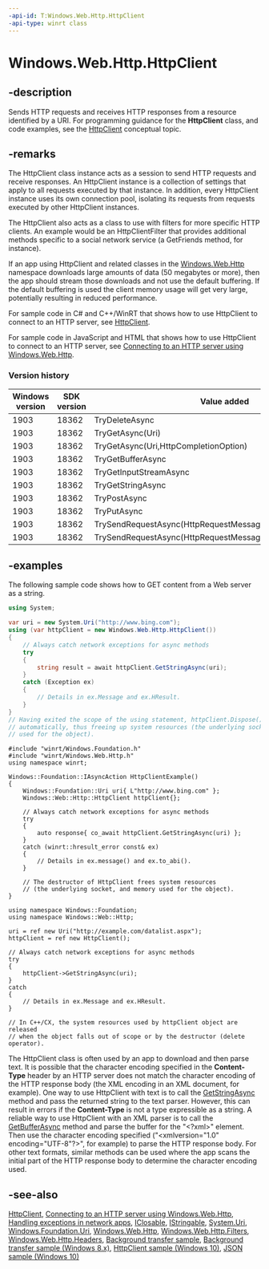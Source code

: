 ```yaml
---
-api-id: T:Windows.Web.Http.HttpClient
-api-type: winrt class
---
```


<!-- Class syntax.
public class HttpClient : Windows.Foundation.IClosable, Windows.Foundation.IStringable, Windows.Web.Http.IHttpClient
-->

# Windows.Web.Http.HttpClient

## -description

Sends HTTP requests and receives HTTP responses from a resource identified by a URI. For programming guidance for the **HttpClient** class, and code examples, see the [HttpClient](/windows/uwp/networking/httpclient) conceptual topic.

## -remarks

The HttpClient class instance acts as a session to send HTTP requests and receive responses. An HttpClient instance is a collection of settings that apply to all requests executed by that instance. In addition, every HttpClient instance uses its own connection pool, isolating its requests from requests executed by other HttpClient instances.

The HttpClient also acts as a class to use with filters for more specific HTTP clients. An example would be an HttpClientFilter that provides additional methods specific to a social network service (a GetFriends method, for instance).

If an app using HttpClient and related classes in the [Windows.Web.Http](windows_web_http.md) namespace downloads large amounts of data (50 megabytes or more), then the app should stream those downloads and not use the default buffering. If the default buffering is used the client memory usage will get very large, potentially resulting in reduced performance.

For sample code in C# and C++/WinRT that shows how to use HttpClient to connect to an HTTP server, see [HttpClient](/windows/uwp/networking/httpclient).

For sample code in JavaScript and HTML that shows how to use HttpClient to connect to an HTTP server, see [Connecting to an HTTP server using Windows.Web.Http](/previous-versions/windows/apps/dn469430(v=win.10)).

### Version history

| Windows version | SDK version | Value added |
| -- | -- | -- |
| 1903 | 18362 | TryDeleteAsync |
| 1903 | 18362 | TryGetAsync(Uri) |
| 1903 | 18362 | TryGetAsync(Uri,HttpCompletionOption) |
| 1903 | 18362 | TryGetBufferAsync |
| 1903 | 18362 | TryGetInputStreamAsync |
| 1903 | 18362 | TryGetStringAsync |
| 1903 | 18362 | TryPostAsync |
| 1903 | 18362 | TryPutAsync |
| 1903 | 18362 | TrySendRequestAsync(HttpRequestMessage) |
| 1903 | 18362 | TrySendRequestAsync(HttpRequestMessage,HttpCompletionOption) |

## -examples

The following sample code shows how to GET content from a Web server as a string.

```csharp
using System;

var uri = new System.Uri("http://www.bing.com");
using (var httpClient = new Windows.Web.Http.HttpClient())
{
    // Always catch network exceptions for async methods
    try
    {
        string result = await httpClient.GetStringAsync(uri);
    }
    catch (Exception ex)
    {
        // Details in ex.Message and ex.HResult.
    }
}
// Having exited the scope of the using statement, httpClient.Dispose() will be called
// automatically, thus freeing up system resources (the underlying socket, and memory
// used for the object).
```

```cppwinrt
#include "winrt/Windows.Foundation.h"
#include "winrt/Windows.Web.Http.h"
using namespace winrt;

Windows::Foundation::IAsyncAction HttpClientExample()
{
    Windows::Foundation::Uri uri{ L"http://www.bing.com" };
    Windows::Web::Http::HttpClient httpClient{};

    // Always catch network exceptions for async methods
    try
    {
        auto response{ co_await httpClient.GetStringAsync(uri) };
    }
    catch (winrt::hresult_error const& ex)
    {
        // Details in ex.message() and ex.to_abi().
    }

    // The destructor of HttpClient frees system resources
    // (the underlying socket, and memory used for the object).
}
```

```cppcx
using namespace Windows::Foundation;
using namespace Windows::Web::Http;

uri = ref new Uri("http://example.com/datalist.aspx");
httpClient = ref new HttpClient();

// Always catch network exceptions for async methods
try 
{
    httpClient->GetStringAsync(uri);
}
catch 
{
    // Details in ex.Message and ex.HResult.   
}

// In C++/CX, the system resources used by httpClient object are released 
// when the object falls out of scope or by the destructor (delete operator).
```

The HttpClient class is often used by an app to download and then parse text. It is possible that the character encoding specified in the **Content-Type** header by an HTTP server does not match the character encoding of the HTTP response body (the XML encoding in an XML document, for example). One way to use HttpClient with text is to call the [GetStringAsync](httpclient_getstringasync_149346728.md) method and pass the returned string to the text parser. However, this can result in errors if the **Content-Type** is not a type expressible as a string. A reliable way to use HttpClient with an XML parser is to call the [GetBufferAsync](httpclient_getbufferasync_894906839.md) method and parse the buffer for the "&lt;?xml&gt;" element. Then use the character encoding specified ("&lt;xmlversion="1.0" encoding="UTF-8"?&gt;", for example) to parse the HTTP response body. For other text formats, similar methods can be used where the app scans the initial part of the HTTP response body to determine the character encoding used.

## -see-also

[HttpClient](/windows/uwp/networking/httpclient), [Connecting to an HTTP server using Windows.Web.Http](/previous-versions/windows/apps/dn469430(v=win.10)), [Handling exceptions in network apps](/previous-versions/windows/apps/dn263211(v=win.10)), [IClosable](../windows.foundation/iclosable.md), [IStringable](../windows.foundation/istringable.md), [System.Uri](/dotnet/api/system.uri?view=dotnet-uwp-10.0&preserve-view=true), [Windows.Foundation.Uri](../windows.foundation/uri.md), [Windows.Web.Http](windows_web_http.md), [Windows.Web.Http.Filters](../windows.web.http.filters/windows_web_http_filters.md), [Windows.Web.Http.Headers](../windows.web.http.headers/windows_web_http_headers.md), [Background transfer sample](https://github.com/Microsoft/Windows-universal-samples/tree/master/Samples/BackgroundTransfer), [Background transfer sample (Windows 8.x)](https://github.com/microsoftarchive/msdn-code-gallery-microsoft/tree/master/Official%20Windows%20Platform%20Sample/Background%20Transfer%20sample), [HttpClient sample (Windows 10)](https://github.com/Microsoft/Windows-universal-samples/tree/master/Samples/HttpClient), [JSON sample (Windows 10)](https://go.microsoft.com/fwlink/p/?LinkId=620556)